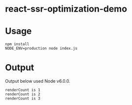 react-ssr-optimization-demo
===========================

Usage
=====

```
npm install
NODE_ENV=production node index.js
```

Output
======

Output below used Node v6.0.0.

```
renderCount is 1
renderCount is 2
renderCount is 3
```
